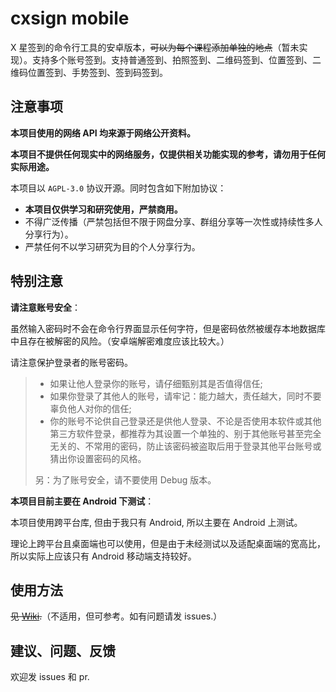 # cxsign mobile

X 星签到的命令行工具的安卓版本，~~可以为每个课程添加单独的地点~~（暂未实现）。支持多个账号签到。支持普通签到、拍照签到、二维码签到、位置签到、二维码位置签到、手势签到、签到码签到。

## 注意事项

**本项目使用的网络 API 均来源于网络公开资料。**

**本项目不提供任何现实中的网络服务，仅提供相关功能实现的参考，请勿用于任何实际用途。**

本项目以 `AGPL-3.0` 协议开源。同时包含如下附加协议：

- **本项目仅供学习和研究使用，严禁商用。**
- 不得广泛传播（严禁包括但不限于网盘分享、群组分享等一次性或持续性多人分享行为）。
- 严禁任何不以学习研究为目的个人分享行为。

## 特别注意

**请注意账号安全**：

虽然输入密码时不会在命令行界面显示任何字符，但是密码依然被缓存本地数据库中且存在被解密的风险。（安卓端解密难度应该比较大。）

请注意保护登录者的账号密码。

> - 如果让他人登录你的账号，请仔细甄别其是否值得信任;
> - 如果你登录了其他人的账号，请牢记：能力越大，责任越大，同时不要辜负他人对你的信任;
> - 你的账号不论供自己登录还是供他人登录、不论是否使用本软件或其他第三方软件登录，都推荐为其设置一个单独的、别于其他账号甚至完全无关的、不常用的密码，防止该密码被盗取后用于登录其他平台账号或猜出你设置密码的风格。
>
> 另：为了账号安全，请不要使用 Debug 版本。

**本项目目前主要在 Android 下测试**：

本项目使用跨平台库, 但由于我只有 Android, 所以主要在 Android 上测试。

理论上跨平台且桌面端也可以使用，但是由于未经测试以及适配桌面端的宽高比，所以实际上应该只有 Android 移动端支持较好。

## 使用方法

~~见 [Wiki](https://github.com/worksoup/cxsign/wiki).~~（不适用，但可参考。如有问题请发 issues.）

## 建议、问题、反馈

欢迎发 issues 和 pr.
